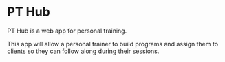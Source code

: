 # PT Hub

PT Hub is a web app for personal training.

This app will allow a personal trainer to build programs and assign them to clients so they can follow along during their sessions.